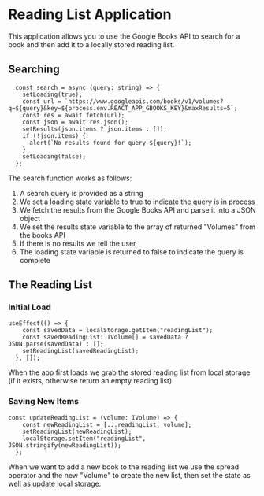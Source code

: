 # Reading List Application

This application allows you to use the Google Books API to search for a book and then add it to a locally stored reading list.

## Searching

```
  const search = async (query: string) => {
    setLoading(true);
    const url = `https://www.googleapis.com/books/v1/volumes?q=${query}&key=${process.env.REACT_APP_GBOOKS_KEY}&maxResults=5`;
    const res = await fetch(url);
    const json = await res.json();
    setResults(json.items ? json.items : []);
    if (!json.items) {
      alert(`No results found for query ${query}!`);
    }
    setLoading(false);
  };
```

The search function works as follows:

1. A search query is provided as a string
2. We set a loading state variable to true to indicate the query is in process
3. We fetch the results from the Google Books API and parse it into a JSON object
4. We set the results state variable to the array of returned "Volumes" from the books API
5. If there is no results we tell the user
6. The loading state variable is returned to false to indicate the query is complete

## The Reading List

### Initial Load

```
useEffect(() => {
    const savedData = localStorage.getItem("readingList");
    const savedReadingList: IVolume[] = savedData ? JSON.parse(savedData) : [];
    setReadingList(savedReadingList);
  }, []);
```

When the app first loads we grab the stored reading list from local storage (if it exists, otherwise return an empty reading list)

### Saving New Items
```
const updateReadingList = (volume: IVolume) => {
    const newReadingList = [...readingList, volume];
    setReadingList(newReadingList);
    localStorage.setItem("readingList", JSON.stringify(newReadingList));
  };
```

When we want to add a new book to the reading list we use the spread operator and the new "Volume" to create the new list, then set the state as well as update local storage.
